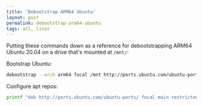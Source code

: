 ```yaml
---
title: 'Debootstrap ARM64 Ubuntu'
layout: post
permalink: debootstrap-arm64-ubuntu
tags: all, linux
---
```


Putting these commands down as a reference for debootstrapping ARM64 Ubuntu 20.04 on a drive that's mounted at `/mnt/`:

Bootstrap Ubuntu:

```bash
debootstrap --arch arm64 focal /mnt http://ports.ubuntu.com/ubuntu-ports
```

Configure apt repos:

```bash
printf "deb http://ports.ubuntu.com/ubuntu-ports/ focal main restricted\ndeb http://ports.ubuntu.com/ubuntu-ports/ focal multiverse\ndeb http://ports.ubuntu.com/ubuntu-ports/ focal universe\ndeb http://ports.ubuntu.com/ubuntu-ports/ focal-backports main restricted universe multiverse\ndeb http://ports.ubuntu.com/ubuntu-ports/ focal-security main restricted\ndeb http://ports.ubuntu.com/ubuntu-ports/ focal-security multiverse\ndeb http://ports.ubuntu.com/ubuntu-ports/ focal-security universe\ndeb http://ports.ubuntu.com/ubuntu-ports/ focal-updates main restricted\ndeb http://ports.ubuntu.com/ubuntu-ports/ focal-updates multiverse\ndeb http://ports.ubuntu.com/ubuntu-ports/ focal-updates universe" > /mnt/etc/apt/sources.list
```
